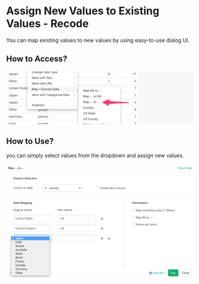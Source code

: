 # Assign New Values to Existing Values - Recode

You can map existing values to new values by using easy-to-use dialog UI.

## How to Access?

![](images/recode.png)

## How to Use?

you can simply select values from the dropdown and assign new values.

![](images/recode2.png) 
